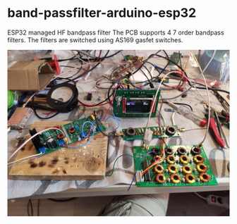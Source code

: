 # band-passfilter-arduino-esp32
ESP32 managed HF bandpass filter
The PCB supports 4 7 order bandpass filters. The filters are switched using AS169 gasfet switches.

![VFO](https://github.com/paulh002/band-passfilter-arduino-esp32/blob/master/bpf.jpg)

